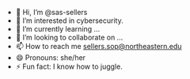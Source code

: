 - 👋 Hi, I’m @sas-sellers
- 👀 I’m interested in cybersecurity.
- 🌱 I’m currently learning ...
- 💞️ I’m looking to collaborate on ...
- 📫 How to reach me sellers.sop@northeastern.edu
- 😄 Pronouns: she/her
- ⚡ Fun fact: I know how to juggle.

<!---
sas-sellers/sas-sellers is a ✨ special ✨ repository because its `README.md` (this file) appears on your GitHub profile.
You can click the Preview link to take a look at your changes.
--->
